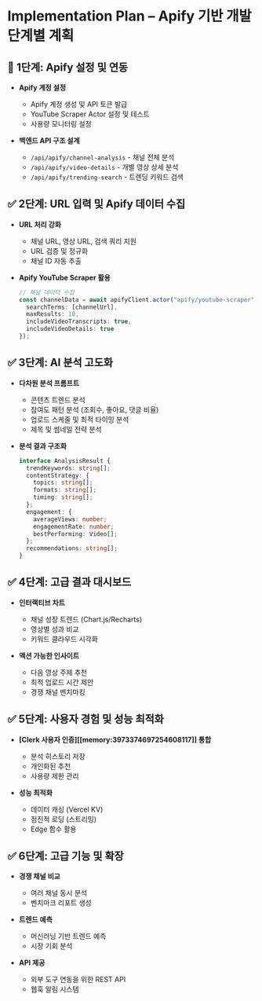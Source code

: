 # Implementation Plan – Apify 기반 개발 단계별 계획

## 🔧 1단계: Apify 설정 및 연동
- **Apify 계정 설정**
  - Apify 계정 생성 및 API 토큰 발급
  - YouTube Scraper Actor 설정 및 테스트
  - 사용량 모니터링 설정

- **백엔드 API 구조 설계**
  - `/api/apify/channel-analysis` - 채널 전체 분석
  - `/api/apify/video-details` - 개별 영상 상세 분석
  - `/api/apify/trending-search` - 트렌딩 키워드 검색

## ✅ 2단계: URL 입력 및 Apify 데이터 수집
- **URL 처리 강화**
  - 채널 URL, 영상 URL, 검색 쿼리 지원
  - URL 검증 및 정규화
  - 채널 ID 자동 추출

- **Apify YouTube Scraper 활용**
  ```typescript
  // 채널 데이터 수집
  const channelData = await apifyClient.actor("apify/youtube-scraper").call({
    searchTerms: [channelUrl],
    maxResults: 10,
    includeVideoTranscripts: true,
    includeVideoDetails: true
  });
  ```

## ✅ 3단계: AI 분석 고도화
- **다차원 분석 프롬프트**
  - 콘텐츠 트렌드 분석
  - 참여도 패턴 분석 (조회수, 좋아요, 댓글 비율)
  - 업로드 스케줄 및 최적 타이밍 분석
  - 제목 및 썸네일 전략 분석

- **분석 결과 구조화**
  ```typescript
  interface AnalysisResult {
    trendKeywords: string[];
    contentStrategy: {
      topics: string[];
      formats: string[];
      timing: string[];
    };
    engagement: {
      averageViews: number;
      engagementRate: number;
      bestPerforming: Video[];
    };
    recommendations: string[];
  }
  ```

## ✅ 4단계: 고급 결과 대시보드
- **인터랙티브 차트**
  - 채널 성장 트렌드 (Chart.js/Recharts)
  - 영상별 성과 비교
  - 키워드 클라우드 시각화

- **액션 가능한 인사이트**
  - 다음 영상 주제 추천
  - 최적 업로드 시간 제안
  - 경쟁 채널 벤치마킹

## ✅ 5단계: 사용자 경험 및 성능 최적화
- **[Clerk 사용자 인증][[memory:3973374697254608117]] 통합**
  - 분석 히스토리 저장
  - 개인화된 추천
  - 사용량 제한 관리

- **성능 최적화**
  - 데이터 캐싱 (Vercel KV)
  - 점진적 로딩 (스트리밍)
  - Edge 함수 활용

## ✅ 6단계: 고급 기능 및 확장
- **경쟁 채널 비교**
  - 여러 채널 동시 분석
  - 벤치마크 리포트 생성

- **트렌드 예측**
  - 머신러닝 기반 트렌드 예측
  - 시장 기회 분석

- **API 제공**
  - 외부 도구 연동을 위한 REST API
  - 웹훅 알림 시스템 